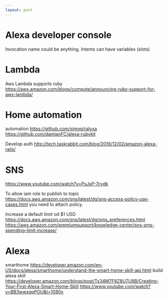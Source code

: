 ```yaml
---
layout: post
---
```


# Alexa developer console

Invocation name could be anything.
Intents can have variables (slots)

# Lambda

Aws Lambda supports ruby
https://aws.amazon.com/blogs/compute/announcing-ruby-support-for-aws-lambda/

# Home automation

automation
https://github.com/sjmog/ralyxa
https://github.com/damianFC/alexa-rubykit

Develop auth
http://tech.taskrabbit.com/blog/2016/12/02/amazon-alexa-rails/

# SNS

https://www.youtube.com/watch?v=PsJsP-7cydk

To allow iam role to publish to topic
https://docs.aws.amazon.com/sns/latest/dg/sns-access-policy-use-cases.html
you need to attach policy.

Increase a default limit od $1 USD
https://docs.aws.amazon.com/sns/latest/dg/sms_preferences.html
https://aws.amazon.com/premiumsupport/knowledge-center/sns-sms-spending-limit-increase/

# Alexa

smarthome https://developer.amazon.com/en-US/docs/alexa/smarthome/understand-the-smart-home-skill-api.html
build alexa skill
https://developer.amazon.com/blogs/post/Tx34M7F8Z8U7U8B/Creating-Your-First-Alexa-Smart-Home-Skill
https://www.youtube.com/watch?v=BB3wwxgqPOU&t=1080s
